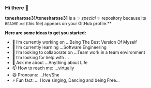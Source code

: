 ### Hi there 👋


**tonesharose31/tonesharose31** is a ✨ _special_ ✨ repository because its `README.md` (this file) appears on your GitHub profile.**

**Here are some ideas to get you started:**

- 🔭 I’m currently working on ...Being The Best Version Of Myself
- 🌱 I’m currently learning ...Software Engineering 
- 👯 I’m looking to collaborate on ...Team work in a team environment 
- 🤔 I’m looking for help with ...
- 💬 Ask me about ...Anything about Life 
- 📫 How to reach me: ...virtually 
- 😄 Pronouns: ...Her/She 
- ⚡ Fun fact: ... I love singing, Dancing and being Free...




